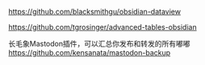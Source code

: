 https://github.com/blacksmithgu/obsidian-dataview

https://github.com/tgrosinger/advanced-tables-obsidian

长毛象Mastodon插件，可以汇总你发布和转发的所有嘟嘟
https://github.com/kensanata/mastodon-backup